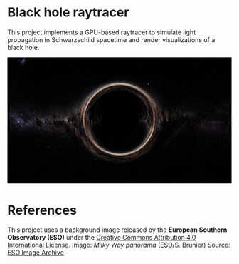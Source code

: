 # Black hole raytracer

This project implements a GPU-based raytracer to simulate light propagation in Schwarzschild spacetime and render visualizations of a black hole.

![Black hole render](screenshots/render.png)

# References    

This project uses a background image released by the **European Southern Observatory (ESO)** under the [Creative Commons Attribution 4.0 International License](https://creativecommons.org/licenses/by/4.0/).
Image: *Milky Way panorama* (ESO/S. Brunier)
Source: [ESO Image Archive](https://www.eso.org/public/images/eso0932a/)

